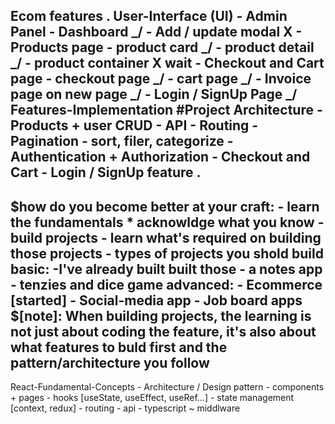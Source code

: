 Ecom features
.
User-Interface (UI)
	- Admin Panel
        - Dashboard _/ 
        - Add / update modal X
	- Products page
        - product card _/
        - product detail _/
        - product container X wait
	- Checkout and Cart page
        - checkout page _/
        - cart page _/
	- Invoice page on new page _/
	- Login / SignUp Page _/
Features-Implementation
	#Project Architecture
	- Products + user CRUD
	- API
	- Routing
	- Pagination
	- sort, filer, categorize
	- Authentication + Authorization
	- Checkout and Cart
	- Login / SignUp feature
.
------------------------------------------------------------------------------------------------------------------
$how do you become better at your craft:
	- learn the fundamentals
	* acknowldge what you know
	- build projects
	- learn what's required on building those projects
		- types of projects you shold build
		basic:
			-I've already built built those
				- a notes app
				- tenzies and dice game
		advanced:
			- Ecommerce [started]
			- Social-media app
			- Job board apps
$[note]: When building projects, the learning is not just about coding the feature, it's also about what features to buld first and the pattern/architecture you follow 
------------------------------------------------------------------------------------------------------------------
React-Fundamental-Concepts
	- Architecture / Design pattern
	- components + pages
	- hooks [useState, useEffect, useRef…]
	- state management [context, redux]
	- routing
	- api
	- typescript
	~ middlware
